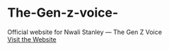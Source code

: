 # The-Gen-z-voice-

Official website for Nwali Stanley — The Gen Z Voice  
[Visit the Website](https://254-gen-z.github.io/The-Gen-z-voice-/)
